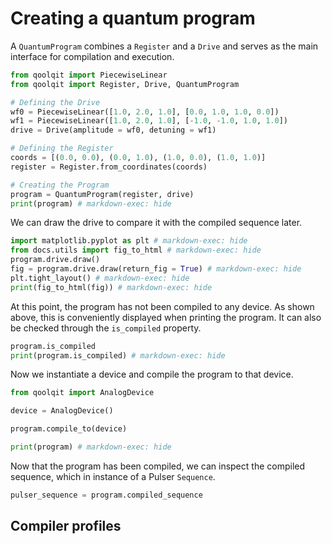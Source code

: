 # Creating a quantum program

A `QuantumProgram` combines a `Register` and a `Drive` and serves as the main interface for compilation and execution.

```python exec="on" source="material-block" result="json" session="drives"
from qoolqit import PiecewiseLinear
from qoolqit import Register, Drive, QuantumProgram

# Defining the Drive
wf0 = PiecewiseLinear([1.0, 2.0, 1.0], [0.0, 1.0, 1.0, 0.0])
wf1 = PiecewiseLinear([1.0, 2.0, 1.0], [-1.0, -1.0, 1.0, 1.0])
drive = Drive(amplitude = wf0, detuning = wf1)

# Defining the Register
coords = [(0.0, 0.0), (0.0, 1.0), (1.0, 0.0), (1.0, 1.0)]
register = Register.from_coordinates(coords)

# Creating the Program
program = QuantumProgram(register, drive)
print(program) # markdown-exec: hide
```

We can draw the drive to compare it with the compiled sequence later.
```python exec="on" source="material-block" html="1" session="drives"
import matplotlib.pyplot as plt # markdown-exec: hide
from docs.utils import fig_to_html # markdown-exec: hide
program.drive.draw()
fig = program.drive.draw(return_fig = True) # markdown-exec: hide
plt.tight_layout() # markdown-exec: hide
print(fig_to_html(fig)) # markdown-exec: hide
```
At this point, the program has not been compiled to any device. As shown above, this is conveniently displayed
when printing the program. It can also be checked through the `is_compiled` property.

```python exec="on" source="material-block" result="json" session="drives"
program.is_compiled
print(program.is_compiled) # markdown-exec: hide
```

Now we instantiate a device and compile the program to that device.

```python exec="on" source="material-block" result="json" session="drives"
from qoolqit import AnalogDevice

device = AnalogDevice()

program.compile_to(device)

print(program) # markdown-exec: hide
```

Now that the program has been compiled, we can inspect the compiled sequence, which in instance of a Pulser `Sequence`.

```python exec="on" source="material-block" html="1" session="drives"
pulser_sequence = program.compiled_sequence
```

## Compiler profiles
